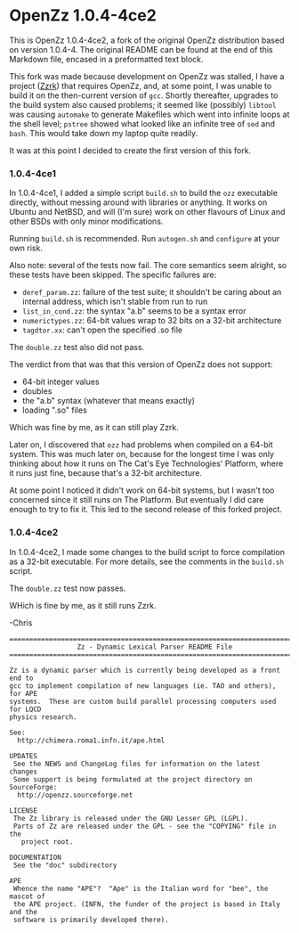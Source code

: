 OpenZz 1.0.4-4ce2
=================

This is OpenZz 1.0.4-4ce2, a fork of the original OpenZz distribution
based on version 1.0.4-4.  The original README can be found at the
end of this Markdown file, encased in a preformatted text block.

This fork was made because development on OpenZz was stalled, I have a
project ([Zzrk](http://catseye.tc/node/Zzrk.html)) that requires OpenZz,
and, at some point, I was unable to build it on the then-current version
of `gcc`.  Shortly thereafter, upgrades to the build system also caused
problems; it seemed like (possibly) `libtool` was causing `automake`
to generate Makefiles which went into infinite loops at the shell level;
`pstree` showed what looked like an infinite tree of `sed` and `bash`.
This would take down my laptop quite readily.

It was at this point I decided to create the first version of this
fork.

### 1.0.4-4ce1

In 1.0.4-4ce1, I added a simple script `build.sh` to build the `ozz`
executable directly, without messing around with libraries or anything.
It works on Ubuntu and NetBSD, and will (I'm sure) work on other flavours
of Linux and other BSDs with only minor modifications.

Running `build.sh` is recommended.  Run `autogen.sh` and `configure` at
your own risk.

Also note: several of the tests now fail.  The core semantics seem alright,
so these tests have been skipped.  The specific failures are:
    
*   `deref_param.zz`: failure of the test suite; it shouldn't be caring about
    an internal address, which isn't stable from run to run
*   `list_in_cond.zz`: the syntax "a.b" seems to be a syntax error
*   `numerictypes.zz`: 64-bit values wrap to 32 bits on a 32-bit architecture
*   `tagdtor.xx`: can't open the specified .so file

The `double.zz` test also did not pass.

The verdict from that was that this version of OpenZz does not support:

*   64-bit integer values
*   doubles
*   the "a.b" syntax (whatever that means exactly)
*   loading ".so" files

Which was fine by me, as it can still play Zzrk.

Later on, I discovered that `ozz` had problems when compiled on a
64-bit system.  This was much later on, because for the longest time
I was only thinking about how it runs on The Cat's Eye Technologies' Platform,
where it runs just fine, because that's a 32-bit architecture.

At some point I noticed it didn't work on 64-bit systems, but I wasn't
too concerned since it still runs on The Platform.  But eventually I
did care enough to try to fix it.  This led to the second release of this
forked project.

### 1.0.4-4ce2

In 1.0.4-4ce2, I made some changes to the build script to force
compilation as a 32-bit executable.  For more details, see the
comments in the `build.sh` script.

The `double.zz` test now passes.

WHich is fine by me, as it still runs Zzrk.

-Chris

```
===============================================================================
                 Zz - Dynamic Lexical Parser README File
===============================================================================

Zz is a dynamic parser which is currently being developed as a front end to
gcc to implement compilation of new languages (ie. TAO and others), for APE
systems.  These are custom build parallel processing computers used for LQCD
physics research.

See:
  http://chimera.roma1.infn.it/ape.html

UPDATES
 See the NEWS and ChangeLog files for information on the latest changes
 Some support is being formulated at the project directory on SourceForge:
  http://openzz.sourceforge.net  

LICENSE
 The Zz library is released under the GNU Lesser GPL (LGPL).
 Parts of Zz are released under the GPL - see the "COPYING" file in the
   project root.

DOCUMENTATION
 See the "doc" subdirectory

APE
 Whence the name "APE"?  "Ape" is the Italian word for "bee", the mascot of
 the APE project. (INFN, the funder of the project is based in Italy and the
 software is primarily developed there).
```
